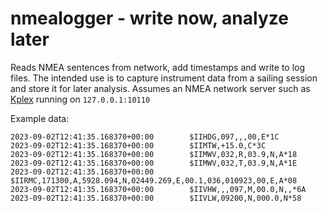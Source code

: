 # nmealogger - write now, analyze later

Reads NMEA sentences from network, add timestamps and write to log files. The intended use is to capture instrument data
from a sailing session and store it for later analysis. Assumes an NMEA network server such as [Kplex](https://www.stripydog.com/kplex/index.html)
running on `127.0.0.1:10110`

Example data:
```
2023-09-02T12:41:35.168370+00:00        $IIHDG,097,,,00,E*1C
2023-09-02T12:41:35.168370+00:00        $IIMTW,+15.0,C*3C
2023-09-02T12:41:35.168370+00:00        $IIMWV,032,R,03.9,N,A*18
2023-09-02T12:41:35.168370+00:00        $IIMWV,032,T,03.9,N,A*1E
2023-09-02T12:41:35.168370+00:00        $IIRMC,171300,A,5928.094,N,02449.269,E,00.1,036,010923,00,E,A*08
2023-09-02T12:41:35.168370+00:00        $IIVHW,,,097,M,00.0,N,,*6A
2023-09-02T12:41:35.168370+00:00        $IIVLW,09200,N,000.0,N*58
```
